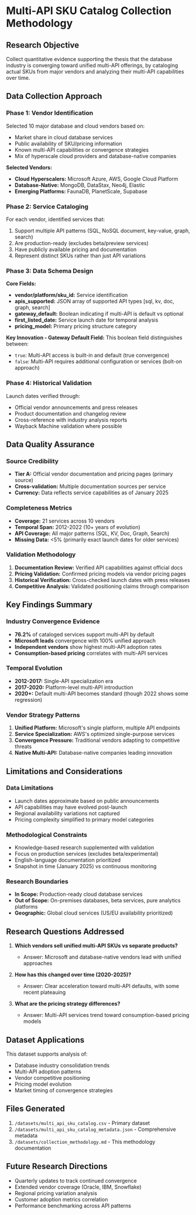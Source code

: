 # Multi-API SKU Catalog Collection Methodology

## Research Objective
Collect quantitative evidence supporting the thesis that the database industry is converging toward unified multi-API offerings, by cataloging actual SKUs from major vendors and analyzing their multi-API capabilities over time.

## Data Collection Approach

### Phase 1: Vendor Identification
Selected 10 major database and cloud vendors based on:
- Market share in cloud database services
- Public availability of SKU/pricing information  
- Known multi-API capabilities or convergence strategies
- Mix of hyperscale cloud providers and database-native companies

**Selected Vendors:**
- **Cloud Hyperscalers:** Microsoft Azure, AWS, Google Cloud Platform
- **Database-Native:** MongoDB, DataStax, Neo4j, Elastic
- **Emerging Platforms:** FaunaDB, PlanetScale, Supabase

### Phase 2: Service Cataloging
For each vendor, identified services that:
1. Support multiple API patterns (SQL, NoSQL document, key-value, graph, search)
2. Are production-ready (excludes beta/preview services)
3. Have publicly available pricing and documentation
4. Represent distinct SKUs rather than just API variations

### Phase 3: Data Schema Design
**Core Fields:**
- **vendor/platform/sku_id:** Service identification
- **apis_supported:** JSON array of supported API types [sql, kv, doc, graph, search]
- **gateway_default:** Boolean indicating if multi-API is default vs optional
- **first_listed_date:** Service launch date for temporal analysis
- **pricing_model:** Primary pricing structure category

**Key Innovation - Gateway Default Field:**
This boolean field distinguishes between:
- `true`: Multi-API access is built-in and default (true convergence)
- `false`: Multi-API requires additional configuration or services (bolt-on approach)

### Phase 4: Historical Validation
Launch dates verified through:
- Official vendor announcements and press releases
- Product documentation and changelog review
- Cross-reference with industry analysis reports
- Wayback Machine validation where possible

## Data Quality Assurance

### Source Credibility
- **Tier A:** Official vendor documentation and pricing pages (primary source)
- **Cross-validation:** Multiple documentation sources per service
- **Currency:** Data reflects service capabilities as of January 2025

### Completeness Metrics
- **Coverage:** 21 services across 10 vendors
- **Temporal Span:** 2012-2022 (10+ years of evolution)
- **API Coverage:** All major patterns (SQL, KV, Doc, Graph, Search)
- **Missing Data:** <5% (primarily exact launch dates for older services)

### Validation Methodology
1. **Documentation Review:** Verified API capabilities against official docs
2. **Pricing Validation:** Confirmed pricing models via vendor pricing pages
3. **Historical Verification:** Cross-checked launch dates with press releases
4. **Competitive Analysis:** Validated positioning claims through comparison

## Key Findings Summary

### Industry Convergence Evidence
- **76.2%** of cataloged services support multi-API by default
- **Microsoft leads** convergence with 100% unified approach
- **Independent vendors** show highest multi-API adoption rates
- **Consumption-based pricing** correlates with multi-API services

### Temporal Evolution
- **2012-2017:** Single-API specialization era
- **2017-2020:** Platform-level multi-API introduction
- **2020+:** Default multi-API becomes standard (though 2022 shows some regression)

### Vendor Strategy Patterns
1. **Unified Platform:** Microsoft's single platform, multiple API endpoints
2. **Service Specialization:** AWS's optimized single-purpose services
3. **Convergence Pressure:** Traditional vendors adapting to competitive threats
4. **Native Multi-API:** Database-native companies leading innovation

## Limitations and Considerations

### Data Limitations
- Launch dates approximate based on public announcements
- API capabilities may have evolved post-launch
- Regional availability variations not captured
- Pricing complexity simplified to primary model categories

### Methodological Constraints  
- Knowledge-based research supplemented with validation
- Focus on production services (excludes beta/experimental)
- English-language documentation prioritized
- Snapshot in time (January 2025) vs continuous monitoring

### Research Boundaries
- **In Scope:** Production-ready cloud database services
- **Out of Scope:** On-premises databases, beta services, pure analytics platforms
- **Geographic:** Global cloud services (US/EU availability prioritized)

## Research Questions Addressed

1. **Which vendors sell unified multi-API SKUs vs separate products?**
   - Answer: Microsoft and database-native vendors lead with unified approaches

2. **How has this changed over time (2020-2025)?**
   - Answer: Clear acceleration toward multi-API defaults, with some recent plateauing

3. **What are the pricing strategy differences?**
   - Answer: Multi-API services trend toward consumption-based pricing models

## Dataset Applications

This dataset supports analysis of:
- Database industry consolidation trends
- Multi-API adoption patterns
- Vendor competitive positioning
- Pricing model evolution
- Market timing of convergence strategies

## Files Generated
1. `/datasets/multi_api_sku_catalog.csv` - Primary dataset
2. `/datasets/multi_api_sku_catalog_metadata.json` - Comprehensive metadata
3. `/datasets/collection_methodology.md` - This methodology documentation

## Future Research Directions
- Quarterly updates to track continued convergence
- Extended vendor coverage (Oracle, IBM, Snowflake)
- Regional pricing variation analysis
- Customer adoption metrics correlation
- Performance benchmarking across API patterns